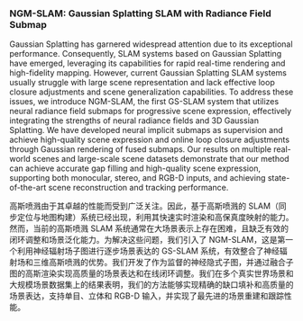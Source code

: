 ### NGM-SLAM: Gaussian Splatting SLAM with Radiance Field Submap

Gaussian Splatting has garnered widespread attention due to its exceptional performance. Consequently, SLAM systems based on Gaussian Splatting have emerged, leveraging its capabilities for rapid real-time rendering and high-fidelity mapping. However, current Gaussian Splatting SLAM systems usually struggle with large scene representation and lack effective loop closure adjustments and scene generalization capabilities. To address these issues, we introduce NGM-SLAM, the first GS-SLAM system that utilizes neural radiance field submaps for progressive scene expression, effectively integrating the strengths of neural radiance fields and 3D Gaussian Splatting. We have developed neural implicit submaps as supervision and achieve high-quality scene expression and online loop closure adjustments through Gaussian rendering of fused submaps. Our results on multiple real-world scenes and large-scale scene datasets demonstrate that our method can achieve accurate gap filling and high-quality scene expression, supporting both monocular, stereo, and RGB-D inputs, and achieving state-of-the-art scene reconstruction and tracking performance.

高斯喷溅由于其卓越的性能而受到广泛关注。因此，基于高斯喷溅的 SLAM（同步定位与地图构建）系统已经出现，利用其快速实时渲染和高保真度映射的能力。然而，当前的高斯喷溅 SLAM 系统通常在大场景表示上存在困难，且缺乏有效的闭环调整和场景泛化能力。为解决这些问题，我们引入了 NGM-SLAM，这是第一个利用神经辐射场子图进行逐步场景表达的 GS-SLAM 系统，有效整合了神经辐射场和三维高斯喷溅的优势。我们开发了作为监督的神经隐式子图，并通过融合子图的高斯渲染实现高质量的场景表达和在线闭环调整。我们在多个真实世界场景和大规模场景数据集上的结果表明，我们的方法能够实现精确的缺口填补和高质量的场景表达，支持单目、立体和 RGB-D 输入，并实现了最先进的场景重建和跟踪性能。

